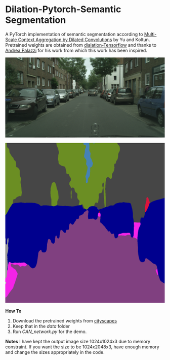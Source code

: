 # Dilation-Pytorch-Semantic Segmentation
A PyTorch implementation of semantic segmentation according to [Multi-Scale Context Aggregation by Dilated Convolutions](https://arxiv.org/abs/1511.07122) by Yu and Koltun.
Pretrained weights are obtained from [dialation-Tensorflow](https://github.com/ndrplz/dilation-tensorflow) and thanks to [Andrea Palazzi](https://github.com/ndrplz) for his work from which this work has been inspired.

![Input](https://github.com/Blade6570/Dialation-Pytorch/blob/master/data/cityscapes_real.png?raw=true "Input Image")

![Output](https://github.com/Blade6570/Dialation-Pytorch/blob/master/data/pytorch_out.png?raw=true "Input Image")

**How To**
1. Download the pretrained weights from [cityscapes](https://drive.google.com/file/d/0Bx9YaGcDPu3XR0d4cXVSWmtVdEE/view)
2. Keep that in the *data* folder
3. Run *CAN_network.py* for the demo. 

**Notes**
I have kept the output image size 1024x1024x3 due to memory constraint. If you want the size to be 1024x2048x3, have enough memory and change the sizes appropriately in the code. 
